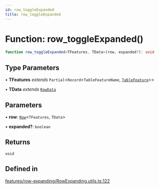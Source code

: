 ```yaml
---
id: row_toggleExpanded
title: row_toggleExpanded
---
```


# Function: row\_toggleExpanded()

```ts
function row_toggleExpanded<TFeatures, TData>(row, expanded?): void
```

## Type Parameters

• **TFeatures** *extends* `Partial`\<`Record`\<`TableFeatureName`, [`TableFeature`](../interfaces/tablefeature.md)\>\>

• **TData** *extends* [`RowData`](../type-aliases/rowdata.md)

## Parameters

• **row**: [`Row`](../type-aliases/row.md)\<`TFeatures`, `TData`\>

• **expanded?**: `boolean`

## Returns

`void`

## Defined in

[features/row-expanding/RowExpanding.utils.ts:122](https://github.com/TanStack/table/blob/main/packages/table-core/src/features/row-expanding/RowExpanding.utils.ts#L122)
